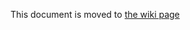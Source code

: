 This document is moved to [the wiki page](https://github.com/wenyan-lang/wenyan/wiki/Standard-Library-Cheatsheet)